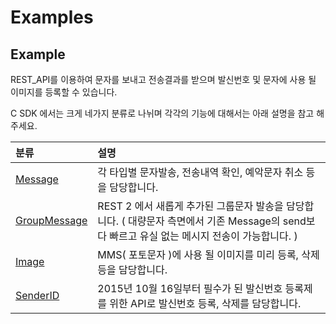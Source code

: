 # Examples



## Example

REST\_API를 이용하여 문자를 보내고 전송결과를 받으며 발신번호 및 문자에 사용 될 이미지를 등록할 수 있습니다.

C SDK 에서는 크게 네가지 분류로 나뉘며 각각의 기능에 대해서는 아래 설명을 참고 해주세요.

| 분류 | 설명 |
| :--- | :--- |
| [Message](https://developer.coolsms.co.kr/C_SDK_EXAMPLE_Message) | 각 타입별 문자발송, 전송내역 확인, 예악문자 취소 등을 담당합니다. |
| [GroupMessage](https://developer.coolsms.co.kr/C_SDK_EXAMPLE_GroupMessage) | REST 2 에서 새롭게 추가된 그룹문자 발송을 담당합니다. \( 대량문자 측면에서 기존 Message의 send보다 빠르고 유실 없는 메시지 전송이 가능합니다. \) |
| [Image](https://developer.coolsms.co.kr/C_SDK_EXAMPLE_Image) | MMS\( 포토문자 \)에 사용 될 이미지를 미리 등록, 삭제 등을 담당합니다. |
| [SenderID](https://developer.coolsms.co.kr/C_SDK_EXAMPLE_SenderID) | 2015년 10월 16일부터 필수가 된 발신번호 등록제를 위한 API로 발신번호 등록, 삭제를 담당합니다. |

